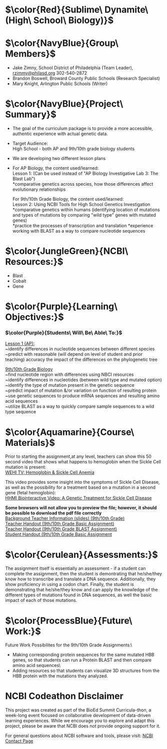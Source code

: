 # $\color{Red}{Sublime\ Dynamite\ (High\ School\ Biology)}$ 

# $\color{NavyBlue}{Group\ Members}$
- Jake Zimny, School District of Philadelphia (Team Leader), rzimmy@philasd.org 302-540-2872
- Brandon Boswell, Broward County Public Schools (Research Specialist)
- Mary Knight, Arlington Public Schools (Writer)

# $\color{NavyBlue}{Project\ Summary}$
- The goal of the curriculum package is to provide a more accessible, authentic experience with actual genetic data. 
- Target Audience:\
  High School - both AP and 9th/10th grade biology students
  
- We are developing two different lesson plans
- For AP Biology, the content used/learned:\
  Lesson 1: (Can be used instead of "AP Biology Investigative Lab 3: The Blast Lab")\
  *comparative genetics across species, how those differences affect evolutionary relationships
  
  For 9th/10th Grade Biology, the content used/learned:\
  Lesson 2: Using NCBI Tools for High School Genetics Investigation\
  *comparative genetics within humans (identifying location of mutations and types of mutations by comparing "wild type" genes with mutated genes)\
  *practice the processes of transcription and translation
  *experience working with BLAST as a way to compare nucleotide sequences

  
# $\color{JungleGreen}{NCBI\ Resources:}$
- Blast
- Cobalt
- Gene

# $\color{Purple}{Learning\ Objectives:}$
<h3>$\color{Purple}{Students\ Will\ Be\ Able\ To:}$ </h3>

<ins>Lesson 1 (AP):</ins>\
~identify differences in nucleotide sequences between different species\
~predict with reasonable (will depend on level of student and prior teaching) accuracy the impact of the differences on the phylogenetic tree

<ins>9th/10th Grade Biology</ins>\
~find nucleotide region with differences using NBCI resources\
~identify differences in nucleotides (between wild type and mutated option)\
~identify the type of mutation present in the genetic sequence\
~predict impact of mutation &/or variation on function of resulting protein\
~use genetic sequences to produce mRNA sequences and resulting amino acid sequences\
~utilize BLAST as a way to quickly compare sample sequences to a wild type sequence

# $\color{Aquamarine}{Course\ Materials}$
Prior to starting the assignment,at any level, teachers can show this 50 second video that shows what happens to hemoglobin when the Sickle Cell mutation is present:\
[WEHI TV: Hemoglobin & Sickle Cell Anemia](https://www.wehi.edu.au/wehi-tv/haemoglobin-and-sickle-cell-anaemia/)

This video provides some insight into the symptoms of Sickle Cell Disease, as well as the possibility for a treatment based on a mutation in a second gene (fetal hemoglobin):\
[HHMI Biointeractive Video: A Genetic Treatment for Sickle Cell Disease](https://www.biointeractive.org/classroom-resources/genetic-treatment-sickle-cell-disease)

**Some browsers will not allow you to preview the file; however, it should be possible to download the pdf file correctly**\
[Background Teacher Information (slides) (9th/10th Grade)](https://github.com/NCBI-Codeathons/bioed-2024-team-carver/blob/9e51555ea2904b04d0406b0e0ebd9da7e8dc9e49/curriculum_materials/9-10%20Biology/Background%20Information%20-%20Central%20Dogma_%20Teaching%20Students%20the%20Value%20of%20Using%20NCBI%20Tools%20like%20BLAST.pdf)\
[Teacher Handout (9th/10th Grade Basic Assignment)](https://github.com/NCBI-Codeathons/bioed-2024-team-carver/blob/f8e158ba5a1ee75a8ca3afff655f542d4e9a27ec/curriculum_materials/9-10%20Biology/Teacher%20Instructions%20%26%20Key%20-%20Intro%20Bio%20-%20reduced.pdf)\
[Teacher Handout (9th/10th Grade BLAST Assignment)](https://github.com/NCBI-Codeathons/bioed-2024-team-carver/blob/5f8c1ebde5625ba087a553c86665c27c845e3ce4/curriculum_materials/9-10%20Biology/Biology_%20Using%20NCBI%20Tools%20for%20High%20School%20Genetics%20Investigation%20-%20BLAST.pdf)\
[Student Handout (9th/10th Grade Basic Assignment](https://github.com/NCBI-Codeathons/bioed-2024-team-carver/blob/734303fc85ea2a3f9a0b6be8f6f672600f0ec622/curriculum_materials/9-10%20Biology/Student%20Handout%20-%20Intro%20Bio.pdf)

# $\color{Cerulean}{Assessments:}$
The assignment itself is essentially an assessment - if a student can complete the assignment, then the student is demontrating that he/she/they know how to transcribe and translate a DNA sequence. Additionally, they show proficiency in using a codon chart. Finally, the student is demonstrating that he/she/they know and can apply the knowledge of the different types of mutations found in DNA sequences, as well the basic impact of each of those mutations.

# $\color{ProcessBlue}{Future\ Work:}$
Future Work Possibilites for the 9th/10th Grade Assignments:\
- Making corresponding protein sequences for the same mutated HBB genes, so that students can run a Protein BLAST and then compare amino acid sequences\
- Adding resources so that students can visualize 3D structures from the HBB protein with the mutations they analyzed.


# NCBI Codeathon Disclaimer
This project was created as part of the BioEd Summit Curricula-thon, a week-long event focused on collaborative development of data-driven learning experiences. While we encourage you to explore and adapt this project, please be aware that NCBI does not provide ongoing support for it.

For general questions about NCBI software and tools, please visit: [NCBI Contact Page](https://www.ncbi.nlm.nih.gov/home/about/contact/)

